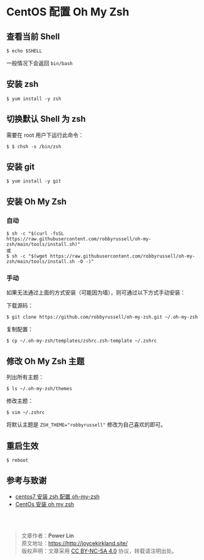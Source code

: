 # CentOS 配置 Oh My Zsh

## 查看当前 Shell

```Shell
$ echo $SHELL
```

一般情况下会返回 `bin/bash`

## 安装 zsh

```shell
$ yum install -y zsh
```

## 切换默认 Shell 为 zsh

需要在 root 用户下运行此命令：

```shell
$ $ chsh -s /bin/zsh
```

## 安装 git

```shell
$ yum install -y git
```

## 安装 Oh My Zsh

### 自动

```shell
$ sh -c "$(curl -fsSL https://raw.githubusercontent.com/robbyrussell/oh-my-zsh/main/tools/install.sh)"
或
$ sh -c "$(wget https://raw.githubusercontent.com/robbyrussell/oh-my-zsh/main/tools/install.sh -O -)"
```

### 手动

如果无法通过上面的方式安装（可能因为墙），则可通过以下方式手动安装：

下载源码：

```shell
$ git clone https://github.com/robbyrussell/oh-my-zsh.git ~/.oh-my-zsh
```

复制配置：

```shell
$ cp ~/.oh-my-zsh/templates/zshrc.zsh-template ~/.zshrc
```

## 修改 Oh My Zsh 主题

列出所有主题：

```shell
$ ls ~/.oh-my-zsh/themes
```

修改主题：

```shell
$ vim ~/.zshrc
```

将默认主题是 `ZSH_THEME="robbyrussell"` 修改为自己喜欢的即可。

## 重启生效

```shell
$ reboot
```

## 参考与致谢

- [centos7 安装 zsh 配置 oh-my-zsh](https://www.jianshu.com/p/4ce7d511bc13)
- [CentOs 安装 oh my zsh](https://www.jianshu.com/p/556ff130fc65)

<br />

<br />

> 文章作者：**Power Lin**  
> 原文地址：<https://http://joycekirkland.site/>  
> 版权声明：文章采用 [CC BY-NC-SA 4.0](https://creativecommons.org/licenses/by/4.0/deed.zh) 协议，转载请注明出处。
